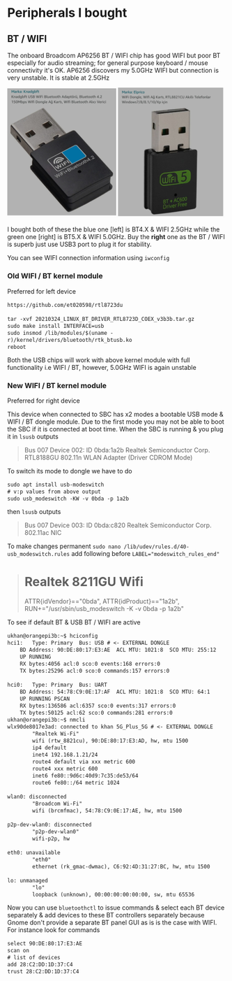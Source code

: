 # Peripherals I bought 
## BT / WIFI 
The onboard Broadcom AP6256 BT / WIFI chip has good WIFI but poor BT especially for audio streaming; for general purpose keyboard / mouse connectivity it's OK. AP6256 discovers my 5.0GHz WIFI but connection is very unstable. It is stable at 2.5GHz

<img src="BT-WIFI.jpg" width="500" />

I bought both of these the blue one [left] is BT4.X & WIFI 2.5GHz while the green one [right] is BT5.X & WIFI 5.0GHz. Buy the **right** one as the BT / WIFI is superb just use USB3 port to plug it for stability. 

You can see WIFI connection information using `iwconfig`

### Old WIFI / BT kernel module 
Preferred for left device
```
https://github.com/et020598/rtl8723du

tar -xvf 20210324_LINUX_BT_DRIVER_RTL8723D_COEX_v3b3b.tar.gz
sudo make install INTERFACE=usb
sudo insmod /lib/modules/$(uname -r)/kernel/drivers/bluetooth/rtk_btusb.ko
reboot
```
Both the USB chips will work with above kernel module with full functionality i.e WIFI / BT, however, 5.0GHz WIFI is again unstable

### New WIFI / BT kernel module
Preferred for right device


This device when connected to SBC has x2 modes a bootable USB mode & WIFI / BT dongle module. Due to the first mode you may not be able to boot the SBC if it is connected at boot time. When the SBC is running & you plug it in `lsusb` outputs
> Bus 007 Device 002: ID 0bda:1a2b Realtek Semiconductor Corp. RTL8188GU 802.11n WLAN Adapter (Driver CDROM Mode)

To switch its mode to dongle we have to do
```
sudo apt install usb-modeswitch
# v:p values from above output
sudo usb_modeswitch -KW -v 0bda -p 1a2b
```
then `lsusb` outputs
> Bus 007 Device 003: ID 0bda:c820 Realtek Semiconductor Corp. 802.11ac NIC

To make changes permanent `sudo nano /lib/udev/rules.d/40-usb_modeswitch.rules` add following before `LABEL="modeswitch_rules_end"`
> # Realtek 8211GU Wifi
> ATTR{idVendor}=="0bda", ATTR{idProduct}=="1a2b", RUN+="/usr/sbin/usb_modeswitch -K -v 0bda -p 1a2b"

To see if default BT & USB BT / WIFI are active
```
ukhan@orangepi3b:~$ hciconfig
hci1:	Type: Primary  Bus: USB # <- EXTERNAL DONGLE
	BD Address: 90:DE:80:17:E3:AE  ACL MTU: 1021:8  SCO MTU: 255:12
	UP RUNNING 
	RX bytes:4056 acl:0 sco:0 events:168 errors:0
	TX bytes:25296 acl:0 sco:0 commands:157 errors:0

hci0:	Type: Primary  Bus: UART
	BD Address: 54:78:C9:0E:17:AF  ACL MTU: 1021:8  SCO MTU: 64:1
	UP RUNNING PSCAN 
	RX bytes:136586 acl:6357 sco:0 events:317 errors:0
	TX bytes:50125 acl:62 sco:0 commands:281 errors:0
ukhan@orangepi3b:~$ nmcli
wlx90de8017e3ad: connected to khan 5G_Plus_5G # <- EXTERNAL DONGLE
        "Realtek Wi-Fi"
        wifi (rtw_8821cu), 90:DE:80:17:E3:AD, hw, mtu 1500
        ip4 default
        inet4 192.168.1.21/24
        route4 default via xxx metric 600
        route4 xxx metric 600
        inet6 fe80::9d6c:40d9:7c35:de53/64
        route6 fe80::/64 metric 1024

wlan0: disconnected
        "Broadcom Wi-Fi"
        wifi (brcmfmac), 54:78:C9:0E:17:AE, hw, mtu 1500

p2p-dev-wlan0: disconnected
        "p2p-dev-wlan0"
        wifi-p2p, hw

eth0: unavailable
        "eth0"
        ethernet (rk_gmac-dwmac), C6:92:4D:31:27:BC, hw, mtu 1500

lo: unmanaged
        "lo"
        loopback (unknown), 00:00:00:00:00:00, sw, mtu 65536

```

Now you can use `bluetoothctl` to issue commands & select each BT device separately & add devices to these BT controllers separately because Gnome don't provide a separate BT panel GUI as is is the case with WIFI. For instance look for commands 
```
select 90:DE:80:17:E3:AE
scan on
# list of devices
add 28:C2:DD:1D:37:C4
trust 28:C2:DD:1D:37:C4
```

